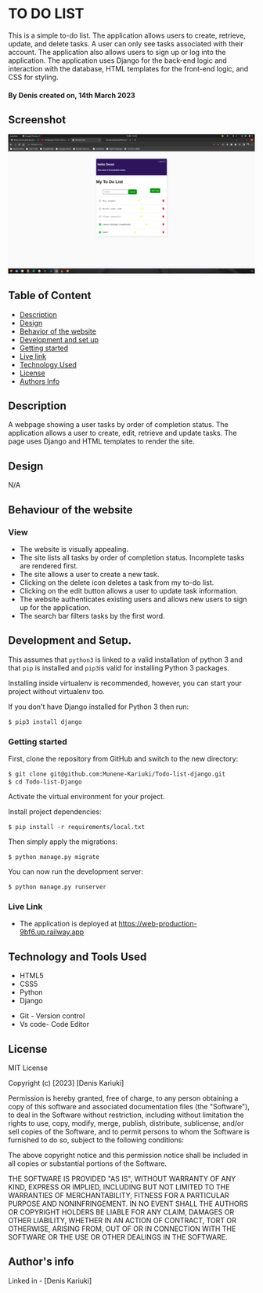 # TO DO LIST

This is a simple to-do list. The application allows users to create, retrieve, update, and delete tasks. A user can only see tasks associated with their account. The application also allows users to sign up or log into the application. The application uses Django for the back-end logic and interaction with the database, HTML templates for the front-end logic, and CSS for styling.

#### By **Denis** created on, 14th March 2023

## Screenshot
   ![image](Screenshot.png)


## Table of Content

- [Description](#description)
- [Design](#design)
- [Behavior of the website](#behaviour-of-the-website)
- [Development and set up](#development-and-setUp)
- [Getting started](#Getting-started)
- [Live link](#Live-Link)
- [Technology Used](#technology-and-tools-Used)
- [License](#license)
- [Authors Info](#Authors-info)

## Description

A webpage showing a user tasks by order of completion status. The application allows a user to create, edit, retrieve and update tasks. The page uses Django and HTML templates to render the site.

## Design
N/A

## Behaviour of the website
### View
+ The website is visually appealing.
+ The site lists all tasks by order of completion status. Incomplete tasks are rendered first.
+ The site allows a user to create a new task.
+ Clicking on the delete icon deletes a task from my to-do list.
+ Clicking on the edit button allows a user to update task information.
+ The website authenticates existing users and allows new users to sign up for the application.
+ The search bar filters tasks by the first word.


## Development and Setup.

This assumes that `python3` is linked to a valid installation of python 3 and that `pip` is installed and `pip3`is valid
for installing Python 3 packages.

Installing inside virtualenv is recommended, however, you can start your project without virtualenv too.

If you don't have Django installed for Python 3 then run:

    $ pip3 install django

### Getting started
First, clone the repository from GitHub and switch to the new directory:

    $ git clone git@github.com:Munene-Kariuki/Todo-list-django.git
    $ cd Todo-list-Django
    
Activate the virtual environment for your project.
    
Install project dependencies:

    $ pip install -r requirements/local.txt
    
    
Then simply apply the migrations:

    $ python manage.py migrate
    

You can now run the development server:

    $ python manage.py runserver    

### Live Link
* The application is deployed at https://web-production-9bf6.up.railway.app

## Technology and Tools Used

+ HTML5
+ CSS5
+ Python
+ Django
- Git - Version control
- Vs code- Code Editor


## License
MIT License

Copyright (c) [2023] [Denis Kariuki]

Permission is hereby granted, free of charge, to any person obtaining a copy
of this software and associated documentation files (the "Software"), to deal
in the Software without restriction, including without limitation the rights
to use, copy, modify, merge, publish, distribute, sublicense, and/or sell
copies of the Software, and to permit persons to whom the Software is
furnished to do so, subject to the following conditions:

The above copyright notice and this permission notice shall be included in all
copies or substantial portions of the Software.

THE SOFTWARE IS PROVIDED "AS IS", WITHOUT WARRANTY OF ANY KIND, EXPRESS OR
IMPLIED, INCLUDING BUT NOT LIMITED TO THE WARRANTIES OF MERCHANTABILITY,
FITNESS FOR A PARTICULAR PURPOSE AND NONINFRINGEMENT. IN NO EVENT SHALL THE
AUTHORS OR COPYRIGHT HOLDERS BE LIABLE FOR ANY CLAIM, DAMAGES OR OTHER
LIABILITY, WHETHER IN AN ACTION OF CONTRACT, TORT OR OTHERWISE, ARISING FROM,
OUT OF OR IN CONNECTION WITH THE SOFTWARE OR THE USE OR OTHER DEALINGS IN THE
SOFTWARE.

## Author's info
Linked in - [Denis Kariuki]
